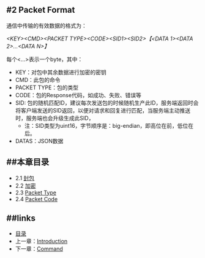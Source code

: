 #2 Packet Format
---
通信中传输的有效数据的格式为：

*\<KEY\>\<CMD\>\<PACKET TYPE\>\<CODE\>\<SID1\>\<SID2\>【\<DATA 1\>\<DATA 2\>…\<DATA N\>】*

每个\<…\>表示一个byte，其中：

* KEY：对包中其余数据进行加密的密钥
* CMD：此包的命令
* PACKET TYPE：包的类型
* CODE：包的Response代码，如成功、失败、错误等
* SID: 包的随机匹配ID，建议每次发送包的时候随机生产此ID，服务端返回时会将客户端发送的SID返回，以便对请求和回复进行匹配，当服务端主动推送时，服务端也会升级生成此SID，
	* 注：SID类型为uint16，字节顺序是：big-endian，即高位在前，低位在后。
* DATAS：JSON数据

##本章目录
---
* 2.1 [封包](02.1.md)
* 2.2 [加密](02.2.md)
* 2.3 [Packet Type](02.3.md)
* 2.4 [Packet Code](02.4.md)

##links
---
* [目录](preface.md)
* 上一章：[Introduction](01.0.md)
* 下一章：[Command](03.0.md)